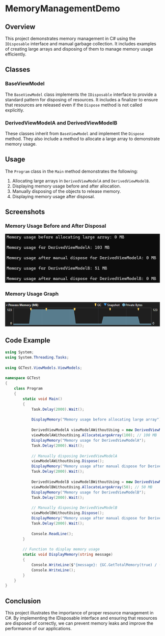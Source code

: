 # MemoryManagementDemo

## Overview

This project demonstrates memory management in C# using the `IDisposable` interface and manual garbage collection. It includes examples of creating large arrays and disposing of them to manage memory usage efficiently.

## Classes

### BaseViewModel

The `BaseViewModel` class implements the `IDisposable` interface to provide a standard pattern for disposing of resources. It includes a finalizer to ensure that resources are released even if the `Dispose` method is not called explicitly.

### DerivedViewModelA and DerivedViewModelB

These classes inherit from `BaseViewModel` and implement the `Dispose` method. They also include a method to allocate a large array to demonstrate memory usage.

## Usage

The `Program` class in the `Main` method demonstrates the following:

1. Allocating large arrays in `DerivedViewModelA` and `DerivedViewModelB`.
2. Displaying memory usage before and after allocation.
3. Manually disposing of the objects to release memory.
4. Displaying memory usage after disposal.

## Screenshots

### Memory Usage Before and After Disposal

![Memory Usage](https://github.com/Erfan4708/MemoryManagementDemo/blob/master/Resources/memory_usage.png)

### Memory Usage Graph

![Memory Usage Graph](https://github.com/Erfan4708/MemoryManagementDemo/blob/master/Resources/memory_usage_graph.png)


## Code Example

```csharp
using System;
using System.Threading.Tasks;

using GCTest.ViewModels.ViewModels;

namespace GCTest
{
    class Program
    {
        static void Main()
        {
            Task.Delay(2000).Wait();    

            DisplayMemory("Memory usage before allocating large array");

            DerivedViewModelA viewModelAWithoutUsing = new DerivedViewModelA();
            viewModelAWithoutUsing.AllocateLargeArray(100); // 100 MB
            DisplayMemory("Memory usage for DerivedViewModelA");
            Task.Delay(2000).Wait();

            // Manually disposing DerivedViewModelA
            viewModelAWithoutUsing.Dispose();
            DisplayMemory("Memory usage after manual dispose for DerivedViewModelA");
            Task.Delay(2000).Wait();

            DerivedViewModelB viewModelBWithoutUsing = new DerivedViewModelB();
            viewModelBWithoutUsing.AllocateLargeArray(50); // 50 MB
            DisplayMemory("Memory usage for DerivedViewModelB");
            Task.Delay(2000).Wait();

            // Manually disposing DerivedViewModelB
            viewModelBWithoutUsing.Dispose();
            DisplayMemory("Memory usage after manual dispose for DerivedViewModelB");
            Task.Delay(2000).Wait();

            Console.ReadLine();
        }

        // Function to display memory usage
        static void DisplayMemory(string message)
        {
            Console.WriteLine($"{message}: {GC.GetTotalMemory(true) / (1024 * 1024)} MB");
            Console.WriteLine();
        }
    }
}
```

## Conclusion
This project illustrates the importance of proper resource management in C#. By implementing the IDisposable interface and ensuring that resources are disposed of correctly, we can prevent memory leaks and improve the performance of our applications.

